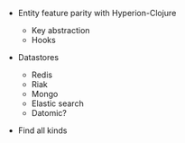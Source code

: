 * Entity feature parity with Hyperion-Clojure
  * Key abstraction
  * Hooks

* Datastores
  * Redis
  * Riak
  * Mongo
  * Elastic search
  * Datomic?

* Find all kinds
